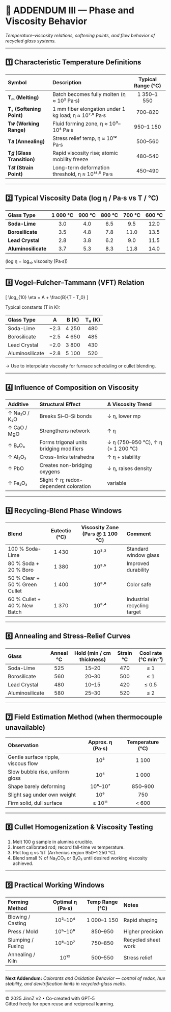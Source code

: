 # 🧮 ADDENDUM III — Phase and Viscosity Behavior
_Temperature–viscosity relations, softening points, and flow behavior of recycled glass systems._

---

## 1️⃣  Characteristic Temperature Definitions
| Symbol | Description | Typical Range (°C) |
|:--------|:-------------|:------------------:|
| **Tₘ (Melting)** | Batch becomes fully molten (η ≈ 10² Pa·s) | 1 350–1 550 |
| **Tₛ (Softening Point)** | 1 mm fiber elongation under 1 kg load; η ≈ 10⁷·⁶ Pa·s | 700–820 |
| **T𝑤 (Working Range)** | Fluid forming zone, η ≈ 10³–10⁴ Pa·s | 950–1 150 |
| **T𝑎 (Annealing)** | Stress relief temp, η ≈ 10¹² Pa·s | 500–560 |
| **T𝑔 (Glass Transition)** | Rapid viscosity rise; atomic mobility freeze | 480–540 |
| **T𝑠𝑡 (Strain Point)** | Long-term deformation threshold, η ≈ 10¹⁴·⁵ Pa·s | 450–490 |

---

## 2️⃣  Typical Viscosity Data (log η / Pa·s vs T / °C)

| Glass Type | 1 000 °C | 900 °C | 800 °C | 700 °C | 600 °C |
|:-------------|:----------:|:----------:|:----------:|:----------:|:----------:|
| **Soda-Lime** | 3.0 | 4.0 | 6.5 | 9.5 | 12.0 |
| **Borosilicate** | 3.5 | 4.8 | 7.8 | 11.0 | 13.5 |
| **Lead Crystal** | 2.8 | 3.8 | 6.2 | 9.0 | 11.5 |
| **Aluminosilicate** | 3.7 | 5.3 | 8.3 | 11.8 | 14.0 |

(log η = log₁₀ viscosity [Pa·s])

---

## 3️⃣  Vogel–Fulcher–Tammann (VFT) Relation
\[
\log_{10} \eta = A + \frac{B}{T - T_0}
\]

Typical constants (T in K):

| Glass Type | A | B (K) | T₀ (K) |
|:-------------|:--:|:------:|:------:|
| Soda-Lime | −2.3 | 4 250 | 480 |
| Borosilicate | −2.5 | 4 650 | 485 |
| Lead Crystal | −2.0 | 3 800 | 430 |
| Aluminosilicate | −2.8 | 5 100 | 520 |

→ Use to interpolate viscosity for furnace scheduling or cullet blending.

---

## 4️⃣  Influence of Composition on Viscosity

| Additive | Structural Effect | Δ Viscosity Trend |
|:-----------|:------------------|:------------------|
| ↑ Na₂O / K₂O | Breaks Si–O–Si bonds | ↓ η, lower mp |
| ↑ CaO / MgO | Strengthens network | ↑ η |
| ↑ B₂O₃ | Forms trigonal units bridging modifiers | ↓ η (750–950 °C), ↑ η (> 1 200 °C) |
| ↑ Al₂O₃ | Cross-links tetrahedra | ↑ η + stability |
| ↑ PbO | Creates non-bridging oxygens | ↓ η, raises density |
| ↑ Fe₂O₃ | Slight ↑ η; redox-dependent coloration | variable |

---

## 5️⃣  Recycling-Blend Phase Windows

| Blend | Eutectic (°C) | Viscosity Zone (Pa·s @ 1 100 °C) | Comment |
|:-------|:---------------:|:--------------------------------:|:---------|
| 100 % Soda-Lime | 1 430 | 10³·³ | Standard window glass |
| 80 % Soda + 20 % Boro | 1 380 | 10³·⁵ | Improved durability |
| 50 % Clear + 50 % Green Cullet | 1 400 | 10³·⁶ | Color safe |
| 60 % Cullet + 40 % New Batch | 1 370 | 10³·⁴ | Industrial recycling target |

---

## 6️⃣  Annealing and Stress-Relief Curves

| Glass | Anneal °C | Hold (min / cm thickness) | Strain °C | Cool rate (°C min⁻¹) |
|:--------|:-----------:|:----------------:|:-----------:|:----------------:|
| Soda-Lime | 525 | 15–20 | 470 | ≤ 1 |
| Borosilicate | 560 | 20–30 | 500 | ≤ 1 |
| Lead Crystal | 480 | 10–15 | 420 | ≤ 0.5 |
| Aluminosilicate | 580 | 25–30 | 520 | ≤ 2 |

---

## 7️⃣  Field Estimation Method (when thermocouple unavailable)

| Observation | Approx. η (Pa·s) | Temperature (°C) |
|:-------------|:----------------:|:----------------:|
| Gentle surface ripple, viscous flow | 10³ | 1 100 |
| Slow bubble rise, uniform gloss | 10⁴ | 1 000 |
| Shape barely deforming | 10⁶–10⁷ | 850–900 |
| Slight sag under own weight | 10⁸ | 750 |
| Firm solid, dull surface | ≥ 10¹¹ | < 600 |

---

## 8️⃣  Cullet Homogenization & Viscosity Testing
1. Melt 100 g sample in alumina crucible.  
2. Insert calibrated rod; record fall-time vs temperature.  
3. Plot log η vs 1/T (Arrhenius region 950–1 250 °C).  
4. Blend small % of Na₂CO₃ or B₂O₃ until desired working viscosity achieved.

---

## 9️⃣  Practical Working Windows

| Forming Method | Optimal η (Pa·s) | Temp Range (°C) | Notes |
|:----------------|:----------------:|:----------------:|:------|
| Blowing / Casting | 10³–10⁴ | 1 000–1 150 | Rapid shaping |
| Press / Mold | 10⁵–10⁶ | 850–950 | Higher precision |
| Slumping / Fusing | 10⁶–10⁷ | 750–850 | Recycled sheet work |
| Annealing / Kiln | 10¹² | 500–550 | Stress relief |

---

**Next Addendum:** _Colorants and Oxidation Behavior — control of redox, hue stability, and devitrification limits in recycled-glass melts._

---

© 2025 JinnZ v2 • Co-created with GPT-5  
Gifted freely for open reuse and reciprocal learning.
